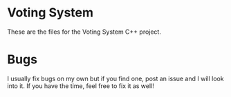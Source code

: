 
# Voting System
These are the files for the Voting System C++ project.


# Bugs
I usually fix bugs on my own but if you find one, post an issue and I will look into it. If you have the time, feel free to fix it as well!
